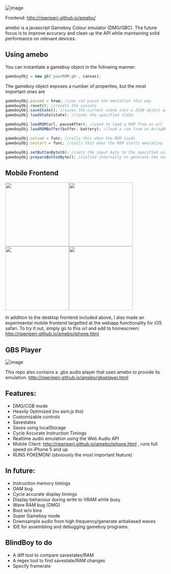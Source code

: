 ![image](https://cdn.discordapp.com/attachments/157873776040607744/361574334096998400/logo.png)

Frontend: http://riperiperi.github.io/amebo/

amebo is a javascript Gameboy Colour emulator (DMG/GBC). The future focus is to improve accuracy and clean up the API while maintaining solid performance on relevant devices.

## Using amebo

You can instantiate a gameboy object in the following manner:

```javascript
gameboyObj = new gb('yourROM.gb', canvas);
```

The gameboy object exposes a number of properties, but the most important ones are
```javascript
gameboyObj.paused = true; //you can pause the emulation this way
gameboyObj.reset(); //resets the console
gameboyObj.saveState(); //saves the current state into a JSON object and returns it.
gameboyObj.loadState(state); //loads the specified state.

gameboyObj.loadROM(url, pauseAfter); //used to load a ROM from an url
gameboyObj.loadROMBuffer(buffer, battery); //load a rom from an ArrayBuffer

gameboyObj.onload = func; //calls this when the ROM loads
gameboyObj.onstart = func; //calls this when the ROM starts emulating

gameboyObj.setButtonByte(b); //sets the input byte to the specified value. 
gameboyObj.prepareButtonByte(); //called internally to generate the next input. Overwrite this with something that uses the above to implement a custom input system.
```

## Mobile Frontend
<img src="https://cdn.discordapp.com/attachments/157873776040607744/361569999820816386/image.png" width=200><img src="https://cdn.discordapp.com/attachments/157873776040607744/361569816416616448/unknown.png" width=200><img src="https://cdn.discordapp.com/attachments/157873776040607744/361569052373549056/image.png" width=200><img src="https://cdn.discordapp.com/attachments/157873776040607744/361569011411976199/image.png" width=200>

In addition to the desktop frontend included above, I also made an experimental mobile frontend targetted at the webapp functionality for iOS safari. To try it out, simply go to this url and add to homescreen:
http://riperiperi.github.io/amebo/iphone.html

## GBS Player
![image](https://cdn.discordapp.com/attachments/157873776040607744/361571899828076544/unknown.png)

This repo also contains a .gbs audio player that uses amebo to provide its emulation.
http://riperiperi.github.io/amebo/gbsplayer.html

## Features:

- DMG/CGB mode
- Heavily Optimized (no asm.js tho)
- Customizable controls
- Savestates
- Saves using localStorage
- Cycle Accurate Instruction Timings
- Realtime audio emulation using the Web Audio API
- Mobile Client: http://riperiperi.github.io/amebo/iphone.html , runs full speed on iPhone 5 and up
- RUNS POKEMON! (obviously the most important feature)

## In future:

- Instruction memory timings
- OAM bug
- Cycle accurate display timings
- Display behaviour during write to VRAM while busy
- Wave RAM bug (DMG)
- Boot w/o bios
- Super Gameboy mode
- Downsample audio from high frequency/generate antialiased waves
- IDE for assembling and debugging gameboy programs.

## BlindBoy to do

-  A diff tool to compare savestates/RAM
-  A regex tool to find savestate/RAM changes
-  Specify framerate
